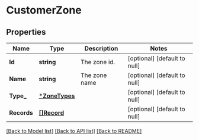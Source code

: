 # CustomerZone

## Properties
Name | Type | Description | Notes
------------ | ------------- | ------------- | -------------
**Id** | **string** | The zone id. | [optional] [default to null]
**Name** | **string** | The zone name | [optional] [default to null]
**Type_** | [***ZoneTypes**](zoneTypes.md) |  | [optional] [default to null]
**Records** | [**[]Record**](record.md) |  | [optional] [default to null]

[[Back to Model list]](../README.md#documentation-for-models) [[Back to API list]](../README.md#documentation-for-api-endpoints) [[Back to README]](../README.md)

